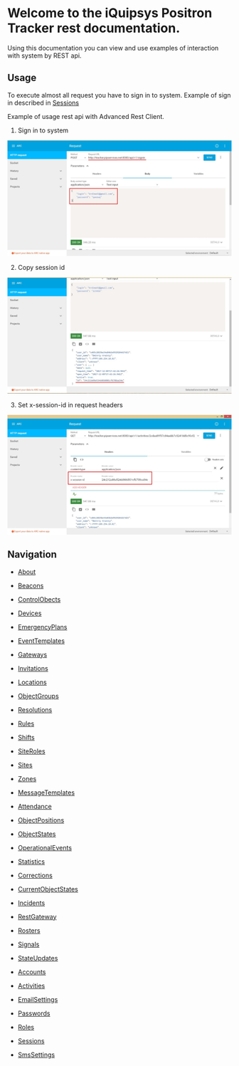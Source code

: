 # Welcome to the iQuipsys Positron Tracker rest documentation.

Using this documentation you can view and use examples of interaction with system by REST api.

## Usage 

To execute almost all request you have to sign in to system. Example of sign in described in [Sessions](https://github.com/iquipsys-positron/iqp-docs-rest/blob/master/users/Sessions.md)

Example of usage rest api with Advanced Rest Client.

1. Sign in to system

<img src="https://github.com/iquipsys-positron/iqp-docs-rest/blob/master/images/sign_in.jpg?raw=true" alt="sign in"> 


2. Copy session id

<img src="https://github.com/iquipsys-positron/iqp-docs-rest/blob/master/images/sign_in_res.jpg?raw=true" alt="sign in res"> 

3. Set x-session-id in request headers

<img src="https://github.com/iquipsys-positron/iqp-docs-rest/blob/master/images/x-session-id.jpg?raw=true" alt="x-session-id"> 

## Navigation

* [About](https://github.com/iquipsys-positron/iqp-docs-rest/blob/master/About.md)

* [Beacons](https://github.com/iquipsys-positron/iqp-docs-rest/blob/master/configurations/Beacons.md)
* [ControlObects](https://github.com/iquipsys-positron/iqp-docs-rest/blob/master/configurations/ControlObects.md)
* [Devices](https://github.com/iquipsys-positron/iqp-docs-rest/blob/master/configurations/Devices.md)
* [EmergencyPlans](https://github.com/iquipsys-positron/iqp-docs-rest/blob/master/configurations/EmergencyPlans.md)
* [EventTemplates](https://github.com/iquipsys-positron/iqp-docs-rest/blob/master/configurations/EventTemplates.md)
* [Gateways](https://github.com/iquipsys-positron/iqp-docs-rest/blob/master/configurations/Gateways.md)
* [Invitations](https://github.com/iquipsys-positron/iqp-docs-rest/blob/master/configurations/Invitations.md)
* [Locations](https://github.com/iquipsys-positron/iqp-docs-rest/blob/master/configurations/Locations.md)
* [ObjectGroups](https://github.com/iquipsys-positron/iqp-docs-rest/blob/master/configurations/ObjectGroups.md)
* [Resolutions](https://github.com/iquipsys-positron/iqp-docs-rest/blob/master/configurations/Resolutions.md)
* [Rules](https://github.com/iquipsys-positron/iqp-docs-rest/blob/master/configurations/Rules.md)
* [Shifts](https://github.com/iquipsys-positron/iqp-docs-rest/blob/master/configurations/Shifts.md)
* [SiteRoles](https://github.com/iquipsys-positron/iqp-docs-rest/blob/master/configurations/SiteRoles.md)
* [Sites](https://github.com/iquipsys-positron/iqp-docs-rest/blob/master/configurations/Sites.md)
* [Zones](https://github.com/iquipsys-positron/iqp-docs-rest/blob/master/configurations/Zones.md)

* [MessageTemplates](https://github.com/iquipsys-positron/iqp-docs-rest/blob/master/content/MessageTemplates.md)

* [Attendance](https://github.com/iquipsys-positron/iqp-docs-rest/blob/master/historical/Attendance.md)
* [ObjectPositions](https://github.com/iquipsys-positron/iqp-docs-rest/blob/master/historical/ObjectPositions.md)
* [ObjectStates](https://github.com/iquipsys-positron/iqp-docs-rest/blob/master/historical/ObjectStates.md)
* [OperationalEvents](https://github.com/iquipsys-positron/iqp-docs-rest/blob/master/historical/OperationalEvents.md)
* [Statistics](https://github.com/iquipsys-positron/iqp-docs-rest/blob/master/historical/Statistics.md)

* [Corrections](https://github.com/iquipsys-positron/iqp-docs-rest/blob/master/realtime/Corrections.md)
* [CurrentObjectStates](https://github.com/iquipsys-positron/iqp-docs-rest/blob/master/realtime/CurrentObjectStates.md)
* [Incidents](https://github.com/iquipsys-positron/iqp-docs-rest/blob/master/realtime/Incidents.md)
* [RestGateway](https://github.com/iquipsys-positron/iqp-docs-rest/blob/master/realtime/RestGateway.md)
* [Rosters](https://github.com/iquipsys-positron/iqp-docs-rest/blob/master/realtime/Rosters.md)
* [Signals](https://github.com/iquipsys-positron/iqp-docs-rest/blob/master/realtime/Signals.md)
* [StateUpdates](https://github.com/iquipsys-positron/iqp-docs-rest/blob/master/realtime/StateUpdates.md)

* [Accounts](https://github.com/iquipsys-positron/iqp-docs-rest/blob/master/users/Accounts.md)
* [Activities](https://github.com/iquipsys-positron/iqp-docs-rest/blob/master/users/Activities.md)
* [EmailSettings](https://github.com/iquipsys-positron/iqp-docs-rest/blob/master/users/EmailSettings.md)
* [Passwords](https://github.com/iquipsys-positron/iqp-docs-rest/blob/master/users/Passwords.md)
* [Roles](https://github.com/iquipsys-positron/iqp-docs-rest/blob/master/users/Roles.md)
* [Sessions](https://github.com/iquipsys-positron/iqp-docs-rest/blob/master/users/Sessions.md)
* [SmsSettings](https://github.com/iquipsys-positron/iqp-docs-rest/blob/master/users/SmsSettings.md)